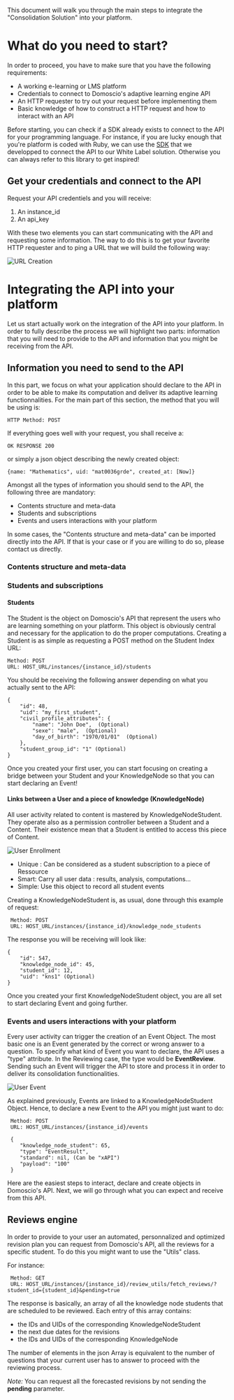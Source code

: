 ﻿This document will walk you through the main steps to integrate the "Consolidation Solution" into your platform.

# What do you need to start?
In order to proceed, you have to make sure that you have the following requirements:

*	A working e-learning or LMS platform
*	Credentials to connect to Domoscio's adaptive learning engine API
*	An HTTP requester to try out your request before implementing them
*	Basic knowledge of how to construct a HTTP request and how to interact with an API

Before starting, you can check if a SDK already exists to connect to the API for your programming language. 
For instance, if you are lucky enough that you're platform is coded with Ruby, we can use the [SDK](https://github.com/Celumproject/domoscio_rails) that we developped to connect the API to our White Label solution. Otherwise you can always refer to this library to get inspired!

## Get your credentials and connect to the API

Request your API credentiels and you will receive:

1. An instance_id
2. An api_key

With these two elements you can start communicating with the API and requesting some information. The way to do this is to get your favorite HTTP requester and to ping a URL that we will build the following way:

![URL Creation](https://raw.githubusercontent.com/Celumproject/domoscio-docs/master/uploads/creation_url.png)

# Integrating the API into your platform

Let us start actually work on the integration of the API into your platform. In order to fully describe the process we will highlight two parts: information that you will need to provide to the API and information that you might be receiving from the API.


## Information you need to send to the API

In this part, we focus on what your application should declare to the API in order to be able to make its computation and deliver its adaptive learning functionnalities. For the main part of this section, the method that you will be using is:

	HTTP Method: POST 

If everything goes well with your request, you shall receive a:

	OK RESPONSE 200

or simply a json object describing the newly created object:

	{name: "Mathematics", uid: "mat0036grde", created_at: [Now]}

Amongst all the types of information you should send to the API, the following three are mandatory:

*	Contents structure and meta-data
*	Students and subscriptions
*	Events and users interactions with your platform

In some cases, the "Contents structure and meta-data" can be imported directly into the API. If that is your case or if you are willing to do so, please contact us directly.

### Contents structure and meta-data 


### Students and subscriptions
#### Students
The Student is the object on Domoscio's API that represent the users who are learning something on your platform. This object is obviously central and necessary for the application to do the proper computations. 
Creating a Student is as simple as requesting a POST method on the Student Index URL:

	Method: POST
	URL: HOST_URL/instances/{instance_id}/students

You should be receiving the following answer depending on what you actually sent to the API:

	{
		"id": 48,
		"uid": "my_first_student",
		"civil_profile_attributes": {
			"name": "John Doe",  (Optional)
			"sexe": "male",  (Optional)
			"day_of_birth": "1970/01/01"  (Optional)
		},
		"student_group_id": "1" (Optional)
	}
	

Once you created your first user, you can start focusing on creating a bridge between your Student and your KnowledgeNode so that you can start declaring an Event!

#### Links between a User and a piece of knowledge (KnowledgeNode)
All user activity related to content is mastered by KnowledgeNodeStudent. They operate also as a permission controller between a Student and a Content. Their existence mean that a Student is entitled to access this piece of Content.

![User Enrollment](https://raw.githubusercontent.com/Celumproject/domoscio-docs/master/uploads/user_enrollment.jpg)

*	Unique : Can be considered as a student subscription to a piece of Ressource
*	Smart: Carry all user data : results, analysis, computations…
*	Simple: Use this object to record all student events

Creating a KnowledgeNodeStudent is, as usual, done through this example of request:

	 Method: POST
	 URL: HOST_URL/instances/{instance_id}/knowledge_node_students

The response you will be receiving will look like:

	{
		"id": 547,
		"knowledge_node_id": 45,
		"student_id": 12,
		"uid": "kns1" (Optional)
	}

Once you created your first KnowledgeNodeStudent object, you are all set to start declaring Event and going further.

### Events and users interactions with your platform

Every user activity can trigger the creation of an Event Object. The most basic one is an Event generated by the correct or wrong answer to a question. To specify what kind of Event you want to declare, the API uses a "type" attribute. In the Reviewing case, the type would be **EventReview**. Sending such an Event will trigger the API to store and process it in order to deliver its consolidation functionalities.

![User Event](https://raw.githubusercontent.com/Celumproject/domoscio-docs/master/uploads/user_event.jpg)

As explained previously, Events are linked to a KnowledgeNodeStudent Object. Hence, to declare a new Event to the API you might just want to do:

	 Method: POST
	 URL: HOST_URL/instances/{instance_id}/events

	 {
	 	"knowledge_node_student": 65,
	 	"type": "EventResult",
		"standard": nil, (Can be "xAPI")
	 	"payload": "100"
	 }


Here are the easiest steps to interact, declare and create objects in Domoscio's API. Next, we will go through what you can expect and receive from this API.


## Reviews engine
In order to provide to your user an automated, personnalized and optimized revision plan you can request from Domoscio's API, all the reviews for a specific student. To do this you might want to use the "Utils" class.

For instance:

	 Method: GET
	 URL: HOST_URL/instances/{instance_id}/review_utils/fetch_reviews/?student_id={student_id}&pending=true

The response is basically, an array of all the knowledge node students that are scheduled to be reviewed. Each entry of this array contains:

*	the IDs and UIDs of the corresponding KnowledgeNodeStudent
*	the next due dates for the revisions
*	the IDs and UIDs of the corresponding KnowledgeNode

The number of elements in the json Array is equivalent to the number of questions that your current user has to answer to proceed with the reviewing process.

_Note:_ You can request all the forecasted revisions by not sending the **pending** parameter.

